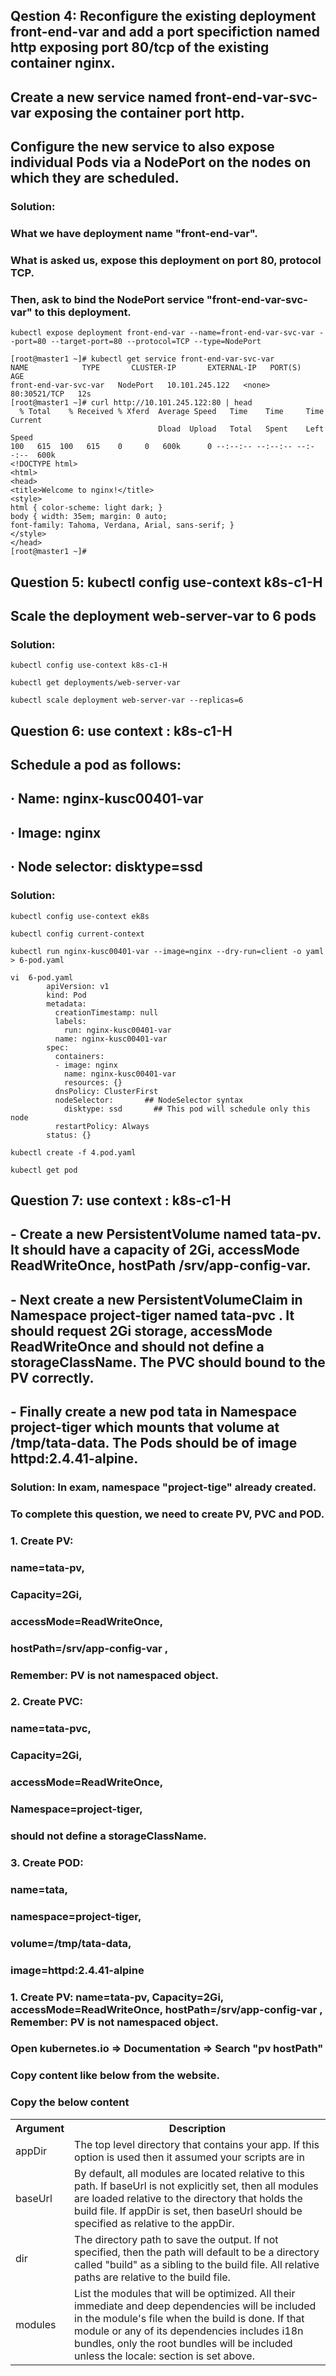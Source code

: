 ## Qestion 4: Reconfigure the existing deployment front-end-var and add a port specifiction named http exposing port 80/tcp of the existing container nginx. 
## Create a new service named front-end-var-svc-var exposing the container port http.
## Configure the new service to also expose individual Pods via a NodePort on the nodes on which they are scheduled.



### Solution: 
### What we have deployment name "front-end-var".
### What is asked us, expose this deployment on port 80, protocol TCP. 
### Then, ask to bind the NodePort service "front-end-var-svc-var" to this deployment. 

```
kubectl expose deployment front-end-var --name=front-end-var-svc-var --port=80 --target-port=80 --protocol=TCP --type=NodePort
```
```
[root@master1 ~]# kubectl get service front-end-var-svc-var 
NAME            TYPE       CLUSTER-IP       EXTERNAL-IP   PORT(S)        AGE
front-end-var-svc-var   NodePort   10.101.245.122   <none>        80:30521/TCP   12s
[root@master1 ~]# curl http://10.101.245.122:80 | head
  % Total    % Received % Xferd  Average Speed   Time    Time     Time  Current
                                 Dload  Upload   Total   Spent    Left  Speed
100   615  100   615    0     0   600k      0 --:--:-- --:--:-- --:--:--  600k
<!DOCTYPE html>
<html>
<head>
<title>Welcome to nginx!</title>
<style>
html { color-scheme: light dark; }
body { width: 35em; margin: 0 auto;
font-family: Tahoma, Verdana, Arial, sans-serif; }
</style>
</head>
[root@master1 ~]#
```


## Question 5: kubectl config use-context k8s-c1-H
## Scale the deployment web-server-var to 6 pods
### Solution: 
```
kubectl config use-context k8s-c1-H
```
```
kubectl get deployments/web-server-var
```
```
kubectl scale deployment web-server-var --replicas=6
```



## Question 6: use context : k8s-c1-H 

##   Schedule a pod as follows:

## · Name: nginx-kusc00401-var
## · Image: nginx
## · Node selector: disktype=ssd

### Solution: 
```
kubectl config use-context ek8s
```
```
kubectl config current-context
```
```
kubectl run nginx-kusc00401-var --image=nginx --dry-run=client -o yaml > 6-pod.yaml
```
```
vi  6-pod.yaml 
		apiVersion: v1
		kind: Pod
		metadata:
		  creationTimestamp: null
		  labels:
			run: nginx-kusc00401-var
		  name: nginx-kusc00401-var
		spec:
		  containers:
		  - image: nginx
			name: nginx-kusc00401-var
			resources: {}
		  dnsPolicy: ClusterFirst
		  nodeSelector:       ## NodeSelector syntax
			disktype: ssd       ## This pod will schedule only this node
		  restartPolicy: Always
		status: {}
```
```
kubectl create -f 4.pod.yaml
```
```
kubectl get pod
```


## Question 7: use context : k8s-c1-H 

##  - Create a new PersistentVolume named tata-pv. It should have a capacity of 2Gi, accessMode ReadWriteOnce, hostPath /srv/app-config-var.
##  - Next create a new PersistentVolumeClaim in Namespace project-tiger named tata-pvc . It should request 2Gi storage, accessMode ReadWriteOnce and should not define a storageClassName. The PVC should bound to the PV correctly.
##  - Finally create a new pod tata in Namespace project-tiger which mounts that volume at /tmp/tata-data. The Pods should be of image httpd:2.4.41-alpine.

### Solution: In exam, namespace "project-tige" already created. 
### To complete this question, we need to create PV, PVC and POD.
### 1. Create PV:  
### name=tata-pv,  
### Capacity=2Gi, 
### accessMode=ReadWriteOnce, 
### hostPath=/srv/app-config-var , 
### Remember: PV is not namespaced object.
 
### 2. Create PVC: 
### name=tata-pvc, 
### Capacity=2Gi,
### accessMode=ReadWriteOnce, 
### Namespace=project-tiger, 
### should not define a storageClassName.
 
### 3. Create POD: 
### name=tata, 
### namespace=project-tiger, 
### volume=/tmp/tata-data, 
### image=httpd:2.4.41-alpine


### 1. Create PV:  name=tata-pv,  Capacity=2Gi, accessMode=ReadWriteOnce, hostPath=/srv/app-config-var , Remember: PV is not namespaced object.
 
### Open kubernetes.io => Documentation => Search "pv hostPath"

### Copy content like below from the website.

### Copy the below content

<table>
<tr>
<th>Argument</th>
<th>Description</th>
</tr>
<tr>
<td>appDir</td>
<td>The top level directory that contains your app. If this option is used then
it assumed your scripts are in</td>
</tr>
<tr>
<td>baseUrl</td>
<td>By default, all modules are located relative to this path. If baseUrl is not
explicitly set, then all modules are loaded relative to the directory that holds
the build file. If appDir is set, then baseUrl should be specified as relative
to the appDir.</td>
</tr>
<tr>
<td>dir</td>
<td>The directory path to save the output. If not specified, then the path will
default to be a directory called "build" as a sibling to the build file. All
relative paths are relative to the build file.</td>
</tr>
<tr>
<td>modules</td>
<td>List the modules that will be optimized. All their immediate and deep
dependencies will be included in the module's file when the build is done. If
that module or any of its dependencies includes i18n bundles, only the root
bundles will be included unless the locale: section is set above.</td>
</tr>
</table>	
